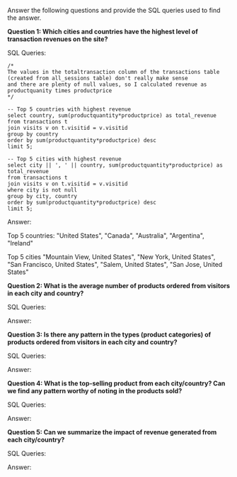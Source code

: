 Answer the following questions and provide the SQL queries used to find the answer.

    
**Question 1: Which cities and countries have the highest level of transaction revenues on the site?**


SQL Queries:

    /* 
    The values in the totaltransaction column of the transactions table (created from all_sessions table) don't really make sense
    and there are plenty of null values, so I calculated revenue as productquanity times productprice
    */

    -- Top 5 countries with highest revenue
    select country, sum(productquantity*productprice) as total_revenue
    from transactions t
    join visits v on t.visitid = v.visitid
    group by country
    order by sum(productquantity*productprice) desc
    limit 5;

    -- Top 5 cities with highest revenue
    select city || ', ' || country, sum(productquantity*productprice) as total_revenue
    from transactions t
    join visits v on t.visitid = v.visitid
    where city is not null
    group by city, country
    order by sum(productquantity*productprice) desc
    limit 5;



Answer: 

Top 5 countries: "United States", "Canada", "Australia", "Argentina", "Ireland"

Top 5 cities "Mountain View, United States", "New York, United States", "San Francisco, United States", "Salem, United States", "San Jose, United States"





**Question 2: What is the average number of products ordered from visitors in each city and country?**


SQL Queries:




Answer:





**Question 3: Is there any pattern in the types (product categories) of products ordered from visitors in each city and country?**


SQL Queries:



Answer:





**Question 4: What is the top-selling product from each city/country? Can we find any pattern worthy of noting in the products sold?**


SQL Queries:



Answer:





**Question 5: Can we summarize the impact of revenue generated from each city/country?**

SQL Queries:



Answer:







